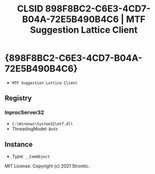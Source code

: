 ﻿---
title: "CLSID 898F8BC2-C6E3-4CD7-B04A-72E5B490B4C6 | MTF Suggestion Lattice Client"
excerpt: What is COM-Object CLSID 898F8BC2-C6E3-4CD7-B04A-72E5B490B4C6?
---

# {898F8BC2-C6E3-4CD7-B04A-72E5B490B4C6}

* `MTF Suggestion Lattice Client`

## Registry


### InprocServer32

* `C:\Windows\System32\mtf.dll`
* ThreadingModel: `Both`

## Instance

* Type: `__ComObject`

MIT License. Copyright (c) 2021 Strontic.


